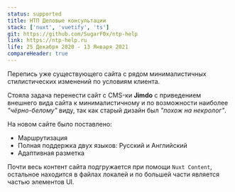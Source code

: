 ```yaml
---
status: supported
title: НТП Деловые консультации
stack: ['nuxt', 'vuetify', 'ts']
git: https://github.com/SugarF0x/ntp-help
link: https://ntp-help.ru
life: 25 Декабря 2020 - 13 Января 2021
compareHeader: true
---
```

Перепись уже существующего сайта с рядом минималистичных стилистических изменений по условиям клиента.
<!--more-->
Стояла задача перенести сайт с CMS-ки **Jimdo** с приведением внешнего вида сайта к минималистичному
и по возможности наиболее _"чёрно-белому"_ виду, так как старый дизайн был _"похож на некролог"_.

На новом сайте было поставлено:

* Маршрутизация
* Полная поддержка двух языков: Русский и Английский
* Адаптивная разметка

Почти весь контент сайта подгружается при помощи `Nuxt Content`, остальное находится в файлах локалей и по большей части
является частью элементов UI.
